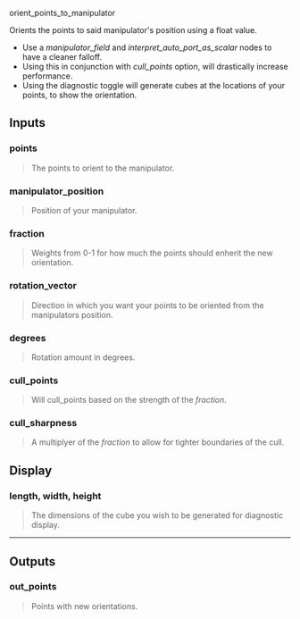 orient_points_to_manipulator

Orients the points to said manipulator's position using a float value.

- Use a _manipulator_field_ and _interpret_auto_port_as_scalar_ nodes to have a cleaner falloff.
- Using this in conjunction with _cull_points_ option, will drastically increase performance.
- Using the diagnostic toggle will generate cubes at the locations of your points, to show the orientation.

## Inputs

### points
> The points to orient to the manipulator.

### manipulator_position
> Position of your manipulator.

### fraction
> Weights from 0-1 for how much the points should enherit the new orientation.

### rotation_vector
> Direction in which you want your points to be oriented from the manipulators position.

### degrees
> Rotation amount in degrees.

### cull_points
> Will cull_points based on the strength of the _fraction_.

### cull_sharpness
> A multiplyer of the _fraction_ to allow for tighter boundaries of the cull.

## Display

### length, width, height
> The dimensions of the cube you wish to be generated for diagnostic display.
___

## Outputs

### out_points
> Points with new orientations.